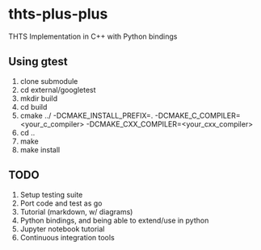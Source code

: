 # thts-plus-plus
THTS Implementation in C++ with Python bindings

## Using gtest
1. clone submodule
2. cd external/googletest
3. mkdir build
4. cd build
5. cmake ../ -DCMAKE_INSTALL_PREFIX=. -DCMAKE_C_COMPILER=<your_c_compiler> -DCMAKE_CXX_COMPILER=<your_cxx_compiler>
6. cd ..
7. make
8. make install

## TODO
1. Setup testing suite
2. Port code and test as go
3. Tutorial (markdown, w/ diagrams)
4. Python bindings, and being able to extend/use in python 
5. Jupyter notebook tutorial
6. Continuous integration tools
